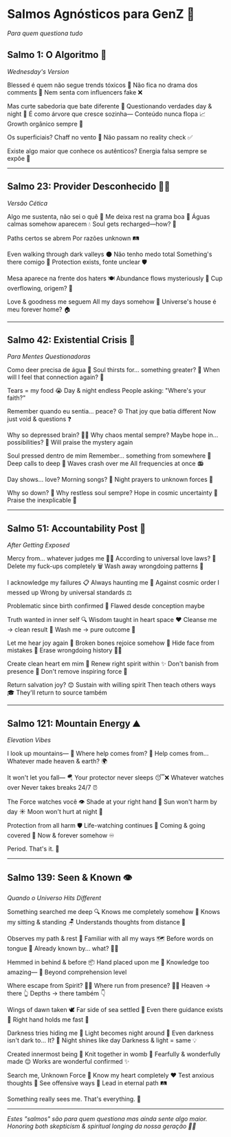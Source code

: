 # Salmos Agnósticos para GenZ 🖤
*Para quem questiona tudo*

## Salmo 1: O Algoritmo 📱
*Wednesday's Version*

Blessed é quem não segue trends tóxicos 🚫
Não fica no drama dos comments 💬
Nem senta com influencers fake ❌

Mas curte sabedoria que bate diferente 🧠
Questionando verdades day & night 🌙
É como árvore que cresce sozinha—
Conteúdo nunca flopa 📈
Growth orgânico sempre 🌱

Os superficiais? 
Chaff no vento 💨
Não passam no reality check ✅

Existe algo maior que conhece os autênticos?
Energia falsa sempre se expõe 👻

---

## Salmo 23: Provider Desconhecido 🤷‍♀️
*Versão Cética*

Algo me sustenta, não sei o quê 🤔
Me deixa rest na grama boa 🍃
Águas calmas somehow aparecem 💧
Soul gets recharged—how? 🔋

Paths certos se abrem
Por razões unknown 🛤️

Even walking through dark valleys 🌑
Não tenho medo total
Something's there comigo 👤
Protection exists, fonte unclear 🛡️

Mesa aparece na frente dos haters 🍽️
Abundance flows mysteriously 🌊
Cup overflowing, origem? 🥤

Love & goodness me seguem
All my days somehow 📅
Universe's house é meu forever home? 🏠

---

## Salmo 42: Existential Crisis 🖤
*Para Mentes Questionadoras*

Como deer precisa de água 🦌
Soul thirsts for... something greater? 💭
When will I feel that connection again? 🔌

Tears = my food 😭
Day & night endless
People asking: "Where's your faith?" 

Remember quando eu sentia... peace? ☮️
That joy que batia different 
Now just void & questions ❓

Why so depressed brain? 🧠💔
Why chaos mental sempre?
Maybe hope in... possibilities? 🌅
Will praise the mystery again

Soul pressed dentro de mim 
Remember... something from somewhere 📍
Deep calls to deep 🌊
Waves crash over me
All frequencies at once 📻

Day shows... love? Morning songs? 🎵
Night prayers to unknown forces 🌌

Why so down? 🔻
Why restless soul sempre?
Hope in cosmic uncertainty 🌌
Praise the inexplicable 🙌

---

## Salmo 51: Accountability Post 📝
*After Getting Exposed*

Mercy from... whatever judges me 🤷‍♀️
According to universal love laws? 💖
Delete my fuck-ups completely 🗑️
Wash away wrongdoing patterns 🧼

I acknowledge my failures 📋
Always haunting me 👻
Against cosmic order I messed up
Wrong by universal standards ⚖️

Problematic since birth confirmed 👶
Flawed desde conception maybe

Truth wanted in inner self 🔍
Wisdom taught in heart space ❤️
Cleanse me → clean result 🧽
Wash me → pure outcome 🤍

Let me hear joy again 📢
Broken bones rejoice somehow 🦴
Hide face from mistakes 🙈
Erase wrongdoing history 📖❌

Create clean heart em mim 💚
Renew right spirit within ✨
Don't banish from presence 🚪
Don't remove inspiring force 💨

Return salvation joy? 😊
Sustain with willing spirit 
Then teach others ways 🎓
They'll return to source também

---

## Salmo 121: Mountain Energy ⛰️
*Elevation Vibes*

I look up mountains— 👀
Where help comes from? 🤔
Help comes from... 
Whatever made heaven & earth? 🌍

It won't let you fall— 🪂
Your protector never sleeps 😴❌
Whatever watches over
Never takes breaks 24/7 ⏰

The Force watches você 👁️
Shade at your right hand 🤚
Sun won't harm by day ☀️
Moon won't hurt at night 🌙

Protection from all harm 🛡️
Life-watching continues 👀
Coming & going covered 🚪
Now & forever somehow ♾️

Period. That's it. 💯

---

## Salmo 139: Seen & Known 👁️
*Quando o Universo Hits Different*

Something searched me deep 🔍
Knows me completely somehow 🤯
Knows my sitting & standing 🪑
Understands thoughts from distance 📡

Observes my path & rest 👣
Familiar with all my ways 🗺️
Before words on tongue 👅
Already known by... what? 🤷‍♀️

Hemmed in behind & before 📦
Hand placed upon me 🤲
Knowledge too amazing— 🤯
Beyond comprehension level 

Where escape from Spirit? 🏃‍♀️
Where run from presence? 🏃‍♂️
Heaven → there 👆
Depths → there também 👇

Wings of dawn taken 🕊️
Far side of sea settled 🌊
Even there guidance exists 🧭
Right hand holds me fast 🤝

Darkness tries hiding me 🫥
Light becomes night around 🌃
Even darkness isn't dark to... It? 🌌
Night shines like day
Darkness & light = same 💡

Created innermost being 🧬
Knit together in womb 🤰
Fearfully & wonderfully made 😌
Works are wonderful confirmed ✨

Search me, Unknown Force 🔎
Know my heart completely ❤️
Test anxious thoughts 🧠
See offensive ways 👀
Lead in eternal path 🛤️

Something really sees me. 
That's everything. 💫

---

*Estes "salmos" são para quem questiona mas ainda sente algo maior. Honoring both skepticism & spiritual longing da nossa geração 🖤✨*
